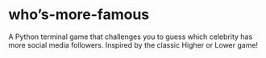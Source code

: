 # who’s-more-famous
 A Python terminal game that challenges you to guess which celebrity has more social media followers. Inspired by the classic Higher or Lower game!
